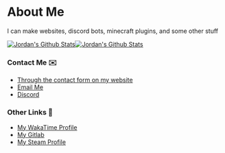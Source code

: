 # About Me

I can make websites, discord bots, minecraft plugins, and some other stuff

[![Jordan's Github Stats](https://github-readme-stats.vercel.app/api?username=driedsponge&include_all_commits=true&hide_border=true)](https://github.com/driedsponge/github-readme-stats)[![Jordan's Github Stats](https://github-readme-stats.vercel.app/api/top-langs/?username=driedsponge&layout=compact&hide_border=true&bg_color=ffffff&langs_count=10)](https://github.com/driedsponge/github-readme-stats)



### Contact Me ✉️
- [Through the contact form on my website](https://driedsponge.net/#contact-form)
- [Email Me](mailto:jordan@driedsponge.net)
- [Discord](https://discord.com/invite/YS4WZWG)

### Other Links 🔗
- [My WakaTime Profile](https://wakatime.com/@DriedSponge)
- [My Gitlab](https://gitlab.com/DriedSponge)
- [My Steam Profile](https://steamcommunity.com/id/driedsponge/)
